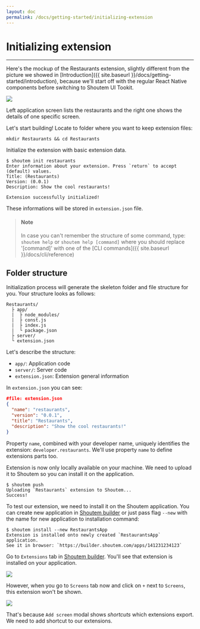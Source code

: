 ```yaml
---
layout: doc
permalink: /docs/getting-started/initializing-extension
---
```


# Initializing extension
<hr />

Here's the mockup of the Restaurants extension, slightly different from the picture we showed in [Introduction]({{ site.baseurl }}/docs/getting-started/introduction), because we'll start off with the regular React Native components before switching to Shoutem UI Tookit.


<p class="image">
<img src='{{ site.baseurl }}/img/getting-started/extension-preview-lightweight.png'/>
</p>
 
Left application screen lists the restaurants and the right one shows the details of one specific screen. 

Let's start building! Locate to folder where you want to keep extension files:

```ShellSession
mkdir Restaurants && cd Restaurants
```

Initialize the extension with basic extension data.

```ShellSession
$ shoutem init restaurants
Enter information about your extension. Press `return` to accept (default) values.
Title: (Restaurants)
Version: (0.0.1)
Description: Show the cool restaurants!

Extension successfully initialized!
```

These informations will be stored in `extension.json` file.

> #### Note
> In case you can't remember the structure of some command, type: `shoutem help` or `shoutem help [command]` where you should replace '[command]' with one of the [CLI commands]({{ site.baseurl }}/docs/cli/reference)

## Folder structure
Initialization process will generate the skeleton folder and file structure for you. Your structure looks as follows:

```
Restaurants/
  ├ app/
  |  ├ node_modules/
  |  ├ const.js
  |  ├ index.js
  |  └ package.json
  ├ server/
  └ extension.json
```

Let's describe the structure:

- `app/`: Application code
- `server/`: Server code
- `extension.json`: Extension general information

In `extension.json` you can see:

```JSON
#file: extension.json
{
  "name": "restaurants",
  "version": "0.0.1",
  "title": "Restaurants",
  "description": "Show the cool restaurants!"
}
```

Property `name`, combined with your developer name, uniquely identifies the extension: `developer.restaurants`. We'll use property `name` to define extensions parts too.

Extension is now only locally available on your machine. We need to upload it to Shoutem so you can install it on the application.

```ShellSession
$ shoutem push
Uploading `Restaurants` extension to Shoutem...
Success!
```

To test our extension, we need to install it on the Shoutem application. You can create new application in [Shoutem builder](/docs/coming-soon) or just pass flag `--new`  with the name for new application to installation command:

```ShellSession
$ shoutem install --new RestaurantsApp
Extension is installed onto newly created `RestaurantsApp` application.
See it in browser: `https://builder.shoutem.com/apps/141231234123`
```

Go to `Extensions` tab in [Shoutem builder](/docs/coming-soon). You'll see that extension is installed on your application.

<p class="image">
<img src='{{ site.baseurl }}/img/getting-started/extension-tab-extension.png'/>
</p>

However, when you go to `Screens` tab now and click on `+` next to `Screens`, this extension won't be shown.

<p class="image">
<img src='{{ site.baseurl }}/img/getting-started/add-content-no-extension.png'/>
</p>

That's because `Add screen` modal shows _shortcuts_ which extensions export. We need to add shortcut to our extensions.
